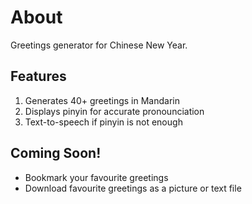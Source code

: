 # About
Greetings generator for Chinese New Year.

## Features
1. Generates 40+ greetings in Mandarin
2. Displays pinyin for accurate pronounciation
3. Text-to-speech if pinyin is not enough

## Coming Soon!
- Bookmark your favourite greetings
- Download favourite greetings as a picture or text file
